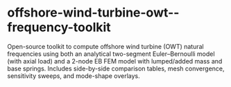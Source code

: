 # offshore-wind-turbine-owt--frequency-toolkit
Open-source toolkit to compute offshore wind turbine (OWT) natural frequencies using both an analytical two-segment Euler–Bernoulli model (with axial load) and a 2-node EB FEM model with lumped/added mass and base springs. Includes side-by-side comparison tables, mesh convergence, sensitivity sweeps, and mode-shape overlays.
